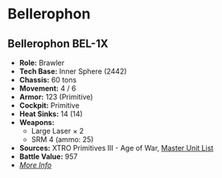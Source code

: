 # Bellerophon
## Bellerophon BEL-1X
- **Role:** Brawler
- **Tech Base:** Inner Sphere (2442)
- **Chassis:** 60 tons
- **Movement:** 4 / 6
- **Armor:** 123 (Primitive)
- **Cockpit:** Primitive
- **Heat Sinks:** 14 (14)
- **Weapons:**
  - Large Laser × 2
  - SRM 4 (ammo: 25)
- **Sources:** XTRO Primitives III - Age of War, [Master Unit List](http://masterunitlist.info/Unit/Details/3817/bellerophon-bel-1x)
- **Battle Value:** 957
- [*More Info*](bellerophon/bellerophon_bel-1x.md)

